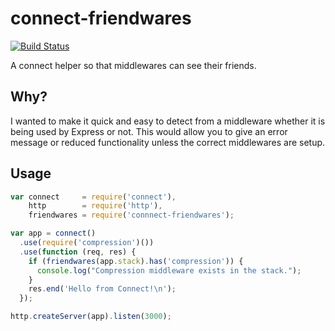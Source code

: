 connect-friendwares
===================

[![Build Status](https://travis-ci.org/sebinsua/connect-friendwares.png)](https://travis-ci.org/sebinsua/connect-friendwares)

A connect helper so that middlewares can see their friends.

Why?
----

I wanted to make it quick and easy to detect from a middleware whether it is being used by Express or not. This would allow you to give an error message or reduced functionality unless the correct middlewares are setup.

Usage
-----

```javascript
var connect     = require('connect'),
    http        = require('http'),
    friendwares = require('connnect-friendwares');

var app = connect()
  .use(require('compression')())
  .use(function (req, res) {
    if (friendwares(app.stack).has('compression')) {
      console.log("Compression middleware exists in the stack.");
    }
    res.end('Hello from Connect!\n');
  });

http.createServer(app).listen(3000);
```
